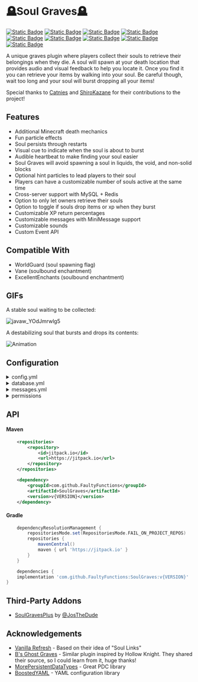 
# 🪦Soul Graves🪦
[![Static Badge](https://img.shields.io/badge/release-1.4.3-bisque)]()
[![Static Badge](https://img.shields.io/badge/license-MIT-plum)](https://github.com/FaultyFunctions/SoulGraves/blob/main/LICENSE.md)
[![Static Badge](https://img.shields.io/badge/paper-1.20.6%20--%201.21.x-skyblue)](https://papermc.org)
[![Static Badge](https://img.shields.io/badge/purpur-1.20.6%20--%201.21.x-e533ff)](https://purpurmc.org)
[![Static Badge](https://img.shields.io/badge/spigot-1.20.6%20--%201.21.x-d48c02)](https://spigotmc.org)
[![Static Badge](https://img.shields.io/badge/jdk-21-plum)]()
[![Static Badge](https://img.shields.io/badge/downloads-Modrinth-forestgreen)](https://modrinth.com/plugin/soul-graves)
[![Static Badge](https://img.shields.io/badge/downloads-Hangar-blue)](https://hangar.papermc.io/Faulty/SoulGraves)
[![Static Badge](https://img.shields.io/badge/downloads-Spigot-d48c02)](https://www.spigotmc.org/resources/soul-graves.121065)

A unique graves plugin where players collect their souls to retrieve their belongings when they die. A soul will spawn at your death location that provides audio and visual feedback to help you locate it. Once you find it you can retrieve your items by walking into your soul. Be careful though, wait too long and your soul will burst dropping all your items!

Special thanks to [Catnies](https://github.com/killertuling) and [ShiroKazane](https://github.com/ShiroKazane) for their contributions to the project!

## Features
- Additional Minecraft death mechanics
- Fun particle effects
- Soul persists through restarts
- Visual cue to indicate when the soul is about to burst
- Audible heartbeat to make finding your soul easier
- Soul Graves will avoid spawning a soul in liquids, the void, and non-solid blocks
- Optional hint particles to lead players to their soul
- Players can have a customizable number of souls active at the same time
- Cross-server support with MySQL + Redis
- Option to only let owners retrieve their souls
- Option to toggle if souls drop items or xp when they burst
- Customizable XP return percentages
- Customizable messages with MiniMessage support
- Customizable sounds
- Custom Event API

## Compatible With
- WorldGuard (soul spawning flag)
- Vane (soulbound enchantment)
- ExcellentEnchants (soulbound enchantment)

## GIFs
A stable soul waiting to be collected:

![javaw_YOdJmrwlg5](https://github.com/user-attachments/assets/0131abd3-e1da-4db4-ae97-826624ccee8f)

A destabilizing soul that bursts and drops its contents:

![Animation](https://github.com/user-attachments/assets/8ddf0d00-c7b7-4504-8fff-234f4f7af3dc)

## Configuration
<details>
<summary>config.yml</summary>

```yml
# DO NOT EDIT file-version DIRECTLY
file-version: 2

# If set true, players will require "soulgraves.spawn" permission to spawn a soul upon death
permission-required: false

# Time in seconds for how long a soul remains in its stable state before becoming unstable
time-stable: 240

# Time in seconds for how long a soul will show the unstable animation for before bursting
# The total time the soul is available to collect is time-stable + time-unstable
time-unstable: 60

# Whether to freeze the timer when the owner of the soul is offline
# This feature cannot detect the online status of players in other subservers on a proxy server
offline-owner-timer-freeze: false

# Whether to notify nearby players when a soul bursts
notify-nearby-players: true

# The radius in blocks to alert nearby players when a soul bursts
notify-radius: 128

# Whether to notify the owner of a soul when it is collected by another player
notify-owner-pickup: true

# The percentage of the soul's XP to give to the owner of the soul when it is collected by the owner
xp-percentage-owner: 0.5

# The percentage of the soul's XP to give to a player who isn't the owner when the soul is collected by that player
xp-percentage-others: 0.2

# The percentage of the soul's XP to drop when the soul bursts
xp-percentage-burst: 0.2

# Whether souls are only collectible by their owners
owner-locked: false

# The maximum number of souls a player can hold simultaneously. Set to 0 for unlimited.
# If the limit is exceeded, the oldest soul will explode
max-souls-per-player: 0

# Whether souls will drop items when they burst
souls-drop-items: true

# Whether souls will drop XP when they burst
souls-drop-xp: true

# What sounds to play when a soul is collected
# The format is 'soundEvent, volume, pitch'
# The soundKey can be found at https://minecraft.wiki/w/Sounds.json#Java_Edition_values under the 'Sound Event' column
pickup-sound:
  enabled: true
  sounds:
    - 'minecraft:block.amethyst_block.break, 1.0, 0.5'
    - 'minecraft:entity.player.levelup, 1.0, 2.0'
    - 'minecraft:block.amethyst_block.resonate, 1.0, 0.5'

# What sounds to play when a soul bursts
# The format is 'soundEvent, volume, pitch'
# The soundKey can be found at https://minecraft.wiki/w/Sounds.json#Java_Edition_values under the 'Sound Event' column
burst-sound:
  enabled: true
  sounds:
    - 'minecraft:block.glass.break, 3.0, 1.0'
    - 'minecraft:entity.vex.death, 3.0, 0.5'
    - 'minecraft:entity.allay.death, 3.0, 0.5'
    - 'minecraft:entity.warden.sonic_boom, 3.0, 0.5'

# What sounds to play to notify nearby players when a soul bursts
# The format is 'soundEvent, volume, pitch'
# The soundKey can be found at https://minecraft.wiki/w/Sounds.json#Java_Edition_values under the 'Sound Event' column
notify-nearby-sound:
  enabled: true
  sounds:
    - 'minecraft:block.amethyst_block.resonate, 1.0, 1.0'

# What sounds to play to the owner when their soul bursts
# The format is 'soundEvent, volume, pitch'
# The soundKey can be found at https://minecraft.wiki/w/Sounds.json#Java_Edition_values under the 'Sound Event' column
notify-owner-burst-sound:
  enabled: true
  sounds:
    - 'minecraft:block.amethyst_block.break, 1.0, 0.5'

# What sounds to play to the owner when their soul is collected by another player
# The format is 'soundEvent, volume, pitch'
# The soundKey can be found at https://minecraft.wiki/w/Sounds.json#Java_Edition_values under the 'Sound Event' column
notify-owner-pickup-sound:
  enabled: true
  sounds:
    - 'minecraft:block.beacon.deactivate, 1.0, 0.5'

# What worlds to disable spawning a soul in
# If none, leave a blank array
# Usage:
#disabled-worlds:
#  - world_nether
#  - world_the_end
disabled-worlds: []

# Controls particles that will lead the player to their soul
hint-particles:
  enabled: true
  activation-radius: 128 # The radius around the soul to show hint particles, set to 0 to always show hint particles
  tracked-soul: 'OLDEST' # Which soul should we track if the player has multiple? Options: OLDEST, NEWEST
  particle-type: 'END_ROD'
  start-distance: 5 # How far away from the player the particles should start
  mode: 'TRAIL' # Options: TRAIL, WANDER
  trail:
    length: 8 # How long the particle trail towards the soul should be
    density: 2 # How many particles to spawn per block distance
  wander:
    count: 5 # How many particles should be spawned
    min-speed: 0.2 # The minimum speed of the particles
    max-speed: 0.6 # The maximum speed of the particles
```

</details>

<details>
<summary>database.yml</summary>

```yml
# DO NOT EDIT file-version DIRECTLY
file-version: 1

# NOTE: If you change this config, you'll need to restart the server in order for the changes to take effect.

# Options: PDC, CROSS_SERVER
# If you use CROSS_SERVER, you must set configure both the MySQL and Redis sections
storage-mode: PDC

# Server name for cross-server storage
# Ensure that each server's name is unique when using CROSS_SERVER storage
# WARNING: Changing this value after initializing the database will cause data loss
server-name: "lobby"

# Database config for cross-server storage
MySQL:
  jdbc-url: "jdbc:mysql://localhost:3306/minecraft?useSSL=false&autoReconnect=true"
  jdbc-class: "com.mysql.cj.jdbc.Driver"
  properties:
    user: "root"
    password: "password"

Redis:
  uri: "redis://localhost:6379/0"
```

</details>

<details>
<summary>messages.yml</summary>

```yml
# DO NOT EDIT file-version DIRECTLY
file-version: 1

# Message to send to the owner when their soul bursts
soul-burst: "<dark_aqua>☠ Your soul has burst!"
# Message to send to the owner when their soul bursts and souls-drop-items is true
soul-burst-drop-items: "<red>☀ Any belongings inside have been scattered!"
# Message to send to the owner when their soul bursts and souls-drop-items is false
soul-burst-lose-items: "<red>✖ Any belongings inside have been destroyed!"
# Message to send when a soul bursts nearby
soul-burst-nearby: "<dark_aqua>☠ A soul has burst nearby!"
# Message to send when a soul is collected
soul-collect: "<green>✦ You've collected the soul's contents!"
# Message to send to the owner when another player has collected their soul
soul-collect-other: "<light_purple>⚑ Someone else has collected your soul!"
```

</details>

<details>
<summary>permissions</summary>

```yml
soulgraves.command: Allows for the reload and main command
soulgraves.spawn: Whether or not a soul grave will spawn for the player
```
</details>

## API
#### Maven
```xml
	<repositories>
		<repository>
		    <id>jitpack.io</id>
		    <url>https://jitpack.io</url>
		</repository>
	</repositories>
```
```xml
	<dependency>
	    <groupId>com.github.FaultyFunctions</groupId>
	    <artifactId>SoulGraves</artifactId>
	    <version>v{VERSION}</version>
	</dependency>
```
#### Gradle
```groovy
	dependencyResolutionManagement {
		repositoriesMode.set(RepositoriesMode.FAIL_ON_PROJECT_REPOS)
		repositories {
			mavenCentral()
			maven { url 'https://jitpack.io' }
		}
	}
```
```groovy
	dependencies {
	implementation 'com.github.FaultyFunctions:SoulGraves:v{VERSION}'
}
```

## Third-Party Addons
- [SoulGravesPlus](https://github.com/JosTheDude/SoulGravesPlus) by [@JosTheDude](https://github.com/JosTheDude)

## Acknowledgements
- [Vanilla Refresh](https://modrinth.com/datapack/vanilla-refresh) - Based on their idea of "Soul Links"
- [B's Ghost Graves](https://modrinth.com/plugin/bs-ghostgrave) - Similar plugin inspired by Hollow Knight. They shared their source, so I could learn from it, huge thanks!
- [MorePersistentDataTypes](https://github.com/mfnalex/MorePersistentDataTypes) - Great PDC library
- [BoostedYAML](https://github.com/dejvokep/boosted-yaml) - YAML configuration library
